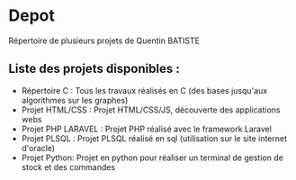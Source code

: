 # Depot
Répertoire de plusieurs projets de Quentin BATISTE

## Liste des projets disponibles : 

- Répertoire C : Tous les travaux réalisés en C (des bases jusqu'aux algorithmes sur les graphes)
- Projet HTML/CSS : Projet HTML/CSS/JS, découverte des applications webs 
- Projet PHP LARAVEL : Projet PHP réalisé avec le framework Laravel
- Projet PLSQL : Projet PLSQL réalisé en sql (utilisation sur le site internet d'oracle)
- Projet Python: Projet en python pour réaliser un terminal de gestion de stock et des commandes
